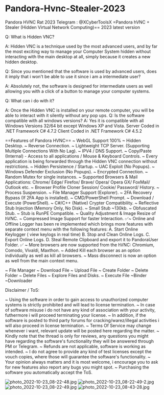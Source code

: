 # Pandora-Hvnc-Stealer-2023
Pandora HVNC Rat 2023  Telegram : @XCyberToolsX
=Pandora hVNC + Stealer (Hidden Virtual Network Computing)== 2023 latest version 

Q: What is Hidden VNC?

A: Hidden VNC is a technique used by the most advanced users, and by far the most exciting way to manage your Computer System hidden without interacting with the main desktop at all, simply because it creates a new hidden desktop.

Q: Since you mentioned that the software is used by advanced users, does it imply that i won't be able to use it since i am a intermediate user?

A: Absolutely not, the software is designed for intermediate users as well allowing you with a click of a button to manage your computer systems.

Q: What can i do with it?

A: Once the Hidden VNC is installed on your remote computer, you will be able to interact with it silently without any pop ups.
Q: Is the software compatible with all windows versions?
A: Yes it is compatible with all Windows Versions 32/64 bit except Windows XP and Vista.
Server Coded in .NET Framework C# 4.7.2
Client Coded in .NET Framework C# 4.5.2

==Features of Pandora HVNC==
~ WebGL Support 100%
~ Hidden Desktop.
~ Reverse Connection.
~ Lightweight TCP Server. (Supporting Multiple Connections With No Lag).
~ IPV4 / DNS Support.
~ Copy/Paste (Internal) - Access to all applications / Mouse & Keyboard Controls.
~ Every application is being forwarded through the Hidden VNC connection without restrictions.
~ Hidden Persistence / Startup.
~ UAC Exploit (No Popups).
~ Windows Defender Exclusion (No Popups).
~ Encrypted Connection.
~ Random Mutex for single instances.
~ Supported Browsers & Mail Applications: Chrome/ Edge/ Firefox/ Brave/ Opera/ Opera GX/ FoxMail/ Outlook etc. 
~ Browser Profile Cloner Session/ Cookie/ Password/ History.
~ Process Suspension.
~ File Manager Support (Explorer).
~ 2FA Recovery Bypass (If 2FA App is installed).
~ CMD/PowerShell Prompt.
~ Download / Execute (PowerShell).
~ C#/C++ (Native) Crypter Compatibility.
~ Reflective Stub Injection (Memory Only, No Disk).
~ Small Stub ~130kb.
~ Obfuscated Stub.
~ Stub is RunPE Compatible.
~ Quality Adjustment & Image Resize of hVNC.
~ Compressed Image Support for faster Interaction.
    ✅~ Online and Offline Logger has been re implemented which brings more features with separate context menu with the following features:
        A. Start Online Keylogger ( view keylogs in real time)
        B. Stop and Clean Online Logs.
        C. Export Online Logs.
        D. Steal Remote Clipboard and export it to PandoraUser Folder.
✅  ~ More browsers are now supported from the hVNC: Chromium, Comodo, Vivaldi, Maxthon.
    ~ Added Kill each browser as an option individually as well as kill all browsers.
    ~ Mass disconnect is now an option as well from the main context menu.

~ File Manager
    ~ Download File
    ~ Upload File
    ~ Create Folder
    ~ Delete Folder
    ~ Delete Files
    ~ Explore Files and Disks.
    ~ Execute File
~Binder
~Downloader

Disclaimer / ToS:

~ Using the software in order to gain access to unauthorized computer systems is strictly prohibited and will lead to license termination.
~ In case of software misuse i do not have any kind of association with your activity, futhermore i will proceed terminating your license.
~ In addition, if the software is posted to third party forums for cracking/warez/illegal activities i will also proceed in license termination.
~ Terms Of Service may change whenever i want, relevant update will be posted here regarding the matter.
~ Kindly note that the thread is only for reviews, any questions you might have regarding the software's functionality they will be answered through PM or Telegram.
~ Refunds are not applicable, software is working as intended.
~ I do not agree to provide any kind of test licenses except the vouch copies, where those will guarantee the software's functionality.
~ Your opinion always matters and it is most welcome, i encourage you to ask for new features also report any bugs you might spot.
~ Purchasing the software you automatically accept the ToS.

<img src="https://resimupload.org/images/2023/04/02/photo_2022-10-23_08-22-48.jpg" alt="photo_2022-10-23_08-22-48.jpg" border="0">
<img src="https://resimupload.org/images/2023/04/02/photo_2022-10-23_08-22-49-2.jpg" alt="photo_2022-10-23_08-22-49-2.jpg" border="0">
<img src="https://resimupload.org/images/2023/04/02/photo_2022-10-23_08-22-49.jpg" alt="photo_2022-10-23_08-22-49.jpg" border="0">
<img src="https://resimupload.org/images/2023/04/02/photo_2022-10-23_08-43-28.jpg" alt="photo_2022-10-23_08-43-28.jpg" border="0">
